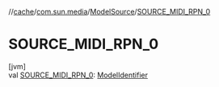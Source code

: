 //[cache](../../../index.md)/[com.sun.media](../index.md)/[ModelSource](index.md)/[SOURCE_MIDI_RPN_0](-s-o-u-r-c-e_-m-i-d-i_-r-p-n_0.md)

# SOURCE_MIDI_RPN_0

[jvm]\
val [SOURCE_MIDI_RPN_0](-s-o-u-r-c-e_-m-i-d-i_-r-p-n_0.md): [ModelIdentifier](../-model-identifier/index.md)
